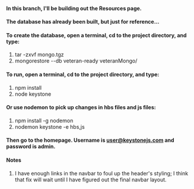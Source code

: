 #### In this branch, I'll be building out the Resources page.

#### The database has already been built, but just for reference...
#### To create the database, open a terminal, cd to the project directory, and type:

1. tar -zxvf mongo.tgz
2. mongorestore --db veteran-ready veteranMongo/

#### To run, open a terminal, cd to the project directory, and type:

1. npm install
2. node keystone

#### Or use nodemon to pick up changes in hbs files and js files:

1. npm install -g nodemon
2. nodemon keystone -e hbs,js

#### Then go to the homepage.  Username is user@keystonejs.com and password is admin.

#### Notes

1. I have enough links in the navbar to foul up the header's styling; I think that fix will wait until I have figured out the final navbar layout.
